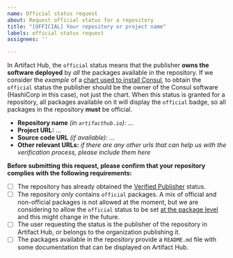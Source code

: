 ```yaml
---
name: Official status request
about: Request official status for a repository
title: "[OFFICIAL] Your repository or project name"
labels: official status request
assignees: ''

---
```


In Artifact Hub, the `official` status means that the publisher **owns the software deployed** by *all* the packages available in the repository. If we consider the *example* of a [chart used to install Consul](https://artifacthub.io/packages/helm/hashicorp/consul), to obtain the `official` status the publisher should be the owner of the Consul software (HashiCorp in this case), not just the chart. When this status is granted for a repository, all packages available on it will display the `official` badge, so all packages in the repository **must** be official.

- **Repository name** *(in `artifacthub.io`)*: ...
- **Project URL:** ...
- **Source code URL** *(if available)*: ...
- **Other relevant URLs:** *if there are any other urls that can help us with the verification process, please include them here*

**Before submitting this request, please confirm that your repository complies with the following requirements:**

- [ ] The repository has already obtained the [Verified Publisher](https://artifacthub.io/docs/topics/repositories/#verified-publisher) status.
- [ ] The repository *only* contains `official` packages. A mix of official and non-official packages is not allowed at the moment, but we are considering to allow the `official` status to be set [at the package level](https://github.com/artifacthub/hub/issues/972) and this might change in the future.
- [ ] The user requesting the status is the publisher of the repository in Artifact Hub, or belongs to the organization publishing it.
- [ ] The packages available in the repository provide a `README.md` file with some documentation that can be displayed on Artifact Hub.
